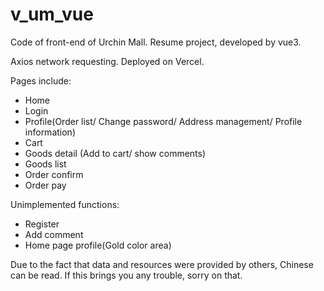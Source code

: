 # v_um_vue

Code of front-end of Urchin Mall. Resume project, developed by vue3.

Axios network requesting.
Deployed on Vercel.

Pages include:
* Home
* Login
* Profile(Order list/ Change password/ Address management/ Profile information)
* Cart
* Goods detail (Add to cart/ show comments)
* Goods list 
* Order confirm
* Order pay

Unimplemented functions:
* Register
* Add comment
* Home page profile(Gold color area)


Due to the fact that data and resources were provided by others, Chinese can be read. If this brings you any trouble, sorry on that.
